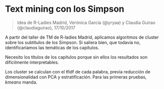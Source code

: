 # Text mining con los Simpson

> Idea de R-Ladies Madrid, Verónica García (@yryaa) y Claudia Guirao (@claudiaguirao), 17/10/2017

A partir del taller de TM de R-ladies Madrid, aplicamos algoritmos de cluster sobre los subtítulos de los Simpson. Si saliera bien, que todavía no, identificaríamos las temáticas de los capítulos. 

Necesito los títulos de los capítulos porque sin ellos los resultados son difícilmente interpretables. 

Los cluster se calculan con el tfidf de cada palabra, previa reducción de dimensionalidad con PCA y estratificación. Para las primeras pruebas, _kmeans_ manda.
